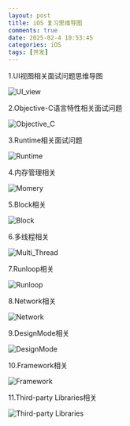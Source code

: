 ```yaml
---
layout: post
title: iOS 复习思维导图
comments: true
date: 2025-02-4 10:53:45
categories: iOS
tags: [开发]
---
```

1.UI视图相关面试问题思维导图

![UI_view](/images/10.1_UI_view.png)

<!--more-->

2.Objective-C语言特性相关面试问题

![Objective_C](/images/10.2_Objective_C.png)

3.Runtime相关面试问题

![Runtime](/images/10.3_Runtime.png)

4.内存管理相关

![Momery](/images/10.4_Momery.png)

5.Block相关

![Block](/images/10.5_Block.png)

6.多线程相关

![Multi_Thread](/images/10.6_Multi_Thread.png)

7.Runloop相关

![Runloop](/images/10.7_Runloop.png)

8.Network相关

![Network](/images/10.8_Network.png)

9.DesignMode相关

![DesignMode](/images/10.9_Design_Mode.png)

10.Framework相关

![Framework](/images/10.10_Framework.png)

11.Third-party Libraries相关

![Third-party Libraries](/images/10.11_Third_Party_Libraries.png)
